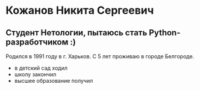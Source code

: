 # Кожанов Никита Сергеевич

## Студент Нетологии, пытаюсь стать Python-разработчиком :)

Родился в 1991 году в г. Харьков. С 5 лет проживаю в городе Белгороде.

- в детский сад ходил
- школу закончил
- высшее образование получил